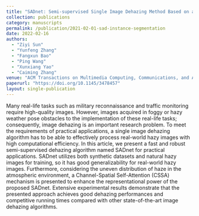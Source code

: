 ```yaml
---
title: "SADnet: Semi-supervised Single Image Dehazing Method Based on an Attention Mechanism"
collection: publications
category: manuscripts
permalink: /publication/2021-02-01-sad-instance-segmentation
date: 2022-02-16 
authors:
  - "Ziyi Sun"
  - "Yunfeng Zhang"
  - "Fangxun Bao"
  - "Ping Wang"
  - "Xunxiang Yao"
  - "Caiming Zhang"
venue: "ACM Transactions on Multimedia Computing, Communications, and Applications"
paperurl: "https://doi.org/10.1145/3478457"
layout: single-publication
---
```



Many real-life tasks such as military reconnaissance and traffic monitoring require high-quality images. However, images acquired in foggy or hazy weather pose obstacles to the implementation of these real-life tasks; consequently, image dehazing is an important research problem. To meet the requirements of practical applications, a single image dehazing algorithm has to be able to effectively process real-world hazy images with high computational efficiency. In this article, we present a fast and robust semi-supervised dehazing algorithm named SADnet for practical applications. SADnet utilizes both synthetic datasets and natural hazy images for training, so it has good generalizability for real-world hazy images. Furthermore, considering the uneven distribution of haze in the atmospheric environment, a Channel-Spatial Self-Attention (CSSA) mechanism is presented to enhance the representational power of the proposed SADnet. Extensive experimental results demonstrate that the presented approach achieves good dehazing performances and competitive running times compared with other state-of-the-art image dehazing algorithms.
